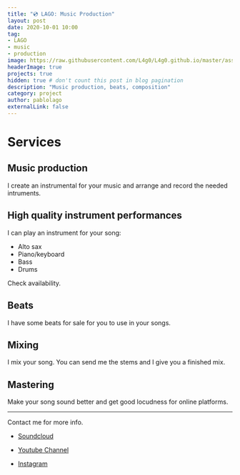```yaml
---
title: "💿 LAGO: Music Production"
layout: post
date: 2020-10-01 10:00
tag:
- LAGO
- music
- production
image: https://raw.githubusercontent.com/L4g0/L4g0.github.io/master/assets/images/YTLAGO.png
headerImage: true
projects: true
hidden: true # don't count this post in blog pagination
description: "Music production, beats, composition"
category: project
author: pablolago
externalLink: false
---
```

# Services
## Music production
I create an instrumental for your music and arrange and record the needed intruments.

## High quality instrument performances
I can play an instrument for your song:
- Alto sax
- Piano/keyboard
- Bass
- Drums

Check availability.

## Beats
I have some beats for sale for you to use in your songs.

## Mixing
I mix your song. You can send me the stems and I give you a finished mix.

## Mastering
Make your song sound better and get good locudness for online platforms.

---
Contact me for more info.

- [Soundcloud](https://soundcloud.com/soylago/)

- [Youtube Channel](https://www.youtube.com/channel/UCLa6JuCw3ND4arrhQngJyvQ)

- [Instagram](https://instagram.com/lagoproduce)

